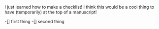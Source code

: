 I just learned how to make a checklist! I think this would be a cool thing to have (temporarily) at the top of a manuscript!

-[] first thing
-[] second thing